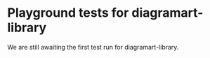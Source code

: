 # Playground tests for diagramart-library
We are still awaiting the first test run for diagramart-library.
